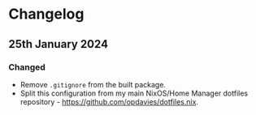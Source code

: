 # Changelog

## 25th January 2024

### Changed

* Remove `.gitignore` from the built package.
* Split this configuration from my main NixOS/Home Manager dotfiles repository - <https://github.com/opdavies/dotfiles.nix>.
